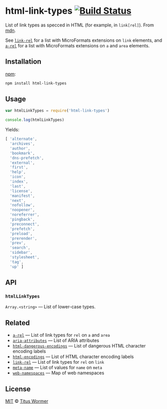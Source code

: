 # html-link-types [![Build Status][build-badge]][build-page]

List of link types as specced in HTML (for example, in `link[rel]`).
From [mdn][].

See [`link-rel`][link-rel] for a list with MicroFormats extensions on `link`
elements, and [`a-rel`][a-rel] for a list with MicroFormats extensions on
`a` and `area` elements.

## Installation

[npm][]:

```bash
npm install html-link-types
```

## Usage

```javascript
var htmlLinkTypes = require('html-link-types')

console.log(htmlLinkTypes)
```

Yields:

```js
[ 'alternate',
  'archives',
  'author',
  'bookmark',
  'dns-prefetch',
  'external',
  'first',
  'help',
  'icon',
  'index',
  'last',
  'license',
  'manifest',
  'next',
  'nofollow',
  'noopener',
  'noreferrer',
  'pingback',
  'preconnect',
  'prefetch',
  'preload',
  'prerender',
  'prev',
  'search',
  'sidebar',
  'stylesheet',
  'tag',
  'up' ]
```

## API

### `htmlLinkTypes`

`Array.<string>` — List of lower-case types.

## Related

*   [`a-rel`][a-rel]
    — List of link types for `rel` on `a` and `area`
*   [`aria-attributes`](https://github.com/wooorm/aria-attributes)
    — List of ARIA attributes
*   [`html-dangerous-encodings`](https://github.com/wooorm/html-dangerous-encodings)
    — List of dangerous HTML character encoding labels
*   [`html-encodings`](https://github.com/wooorm/html-encodings)
    — List of HTML character encoding labels
*   [`link-rel`][link-rel]
    — List of link types for `rel` on `link`
*   [`meta-name`](https://github.com/wooorm/meta-name)
    — List of values for `name` on `meta`
*   [`web-namespaces`](https://github.com/wooorm/web-namespaces)
    — Map of web namespaces

## License

[MIT][license] © [Titus Wormer][author]

<!-- Definition -->

[build-badge]: https://img.shields.io/travis/wooorm/html-link-types.svg

[build-page]: https://travis-ci.org/wooorm/html-link-types

[npm]: https://docs.npmjs.com/cli/install

[license]: license

[author]: http://wooorm.com

[mdn]: https://developer.mozilla.org/en-US/docs/Web/HTML/Link_types

[link-rel]: https://github.com/wooorm/link-rel

[a-rel]: https://github.com/wooorm/a-rel
